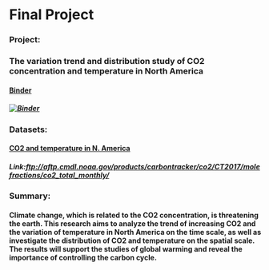 # Final Project   

### Project: 
### The variation trend and distribution study of CO2 concentration and temperature in North America 

#### [Binder](https://mybinder.org/v2/gh/lx2251/final_project.git/master)
##### [![Binder](https://mybinder.org/badge_logo.svg)](https://mybinder.org/v2/gh/lx2251/final_project.git/master)

### Datasets: 
#### [CO2 and temperature in N. America](ftp://aftp.cmdl.noaa.gov/products/carbontracker/co2/CT2017/molefractions/co2_total_monthly/)
##### Link:ftp://aftp.cmdl.noaa.gov/products/carbontracker/co2/CT2017/molefractions/co2_total_monthly/


### Summary: 
#### Climate change, which is related to the CO2 concentration, is threatening the earth. This research aims to analyze the trend of increasing CO2 and the variation of temperature in North America on the time scale, as well as investigate the distribution of CO2 and temperature on the spatial scale. The results will support the studies of global warming and reveal the importance of controlling the carbon cycle.

